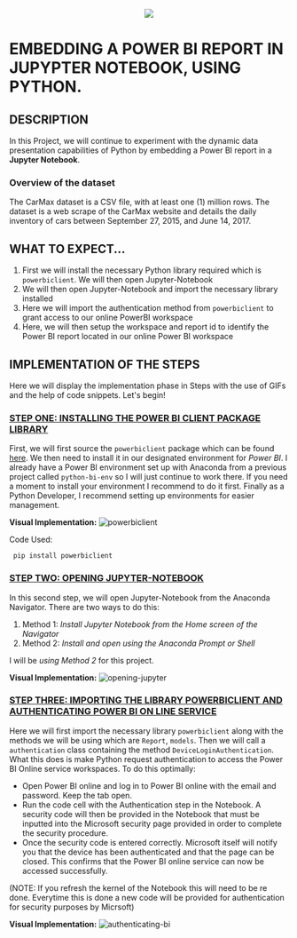 <p align="center">
  <img src="https://github.com/deepakm925/Power-BI/blob/main/When-Python-meets-Power-BI/resources/banner-3.png"/>


# EMBEDDING A POWER BI REPORT IN JUPYPTER NOTEBOOK, USING PYTHON. 

## DESCRIPTION
In this Project, we will continue to experiment with the dynamic data presentation capabilities of Python by embedding a Power BI report in a **Jupyter Notebook**. 

### Overview of the dataset
The CarMax dataset is a CSV file, with at least one (1) million rows. The dataset is a web scrape of the CarMax website and details the daily inventory of cars between September 27, 2015, and June 14, 2017.

## WHAT TO EXPECT...
1. First we will install the necessary Python library required which is  `powerbiclient`. We will then open Jupyter-Notebook
2.  We will then open Jupyter-Notebook and import the necessary library installed
3. Here we will import the authentication method from `powerbiclient` to grant access to our online PowerBI workspace
4. Here, we will then setup the workspace and report id to identify the Power BI report located in our online Power BI workspace

## IMPLEMENTATION OF THE STEPS 
Here we will display the implementation phase in Steps with the use of GIFs and the help of code snippets. Let's begin!

### <ins> STEP ONE: INSTALLING THE POWER BI CLIENT PACKAGE LIBRARY </ins>
First, we will first source the `powerbiclient` package which can be found [here](https://pypi.org/project/powerbiclient/). We then need to install it in our designated environment for *Power BI*. I already have a Power BI environment set up with Anaconda from a previous project called `python-bi-env` so I will just continue to work there. If you need a moment to install your environment I recommend to do it first. Finally as a Python Developer, I recommend setting up environments for easier management. 

**Visual Implementation:**
![powerbiclient](https://github.com/deepakm925/Power-BI/blob/main/When-Python-meets-Power-BI/Embedding-a-Power-BI-Report-in-Jupyter-Notebook/resources/installing-powerbi-client.gif)

Code Used:

     pip install powerbiclient

### <ins> STEP TWO: OPENING JUPYTER-NOTEBOOK </ins>
In this second step, we will open Jupyter-Notebook from the Anaconda Navigator. There are two ways to do this:
1. Method 1: *Install Jupyter Notebook from the Home screen of the Navigator*
2. Method 2: *Install and open using the Anaconda Prompt or Shell* 

I will be *using Method 2* for this project. 

**Visual Implementation:**
![opening-jupyter](https://github.com/deepakm925/Power-BI/blob/main/When-Python-meets-Power-BI/Embedding-a-Power-BI-Report-in-Jupyter-Notebook/resources/opening-jupyter.gif)

### <ins> STEP THREE: IMPORTING THE LIBRARY POWERBICLIENT AND AUTHENTICATING POWER BI ON LINE SERVICE </ins>
Here we will first import the necessary library `powerbiclient` along with the methods we will be using which are `Report`, `models`. 
Then we will call a `authentication` class containing the method `DeviceLoginAuthentication`. What this does is make Python request authentication to access the Power BI Online service workspaces. 
To do this optimally:
- Open Power BI online and log in to Power BI online with the email and password. Keep the tab open. 
- Run the code cell with the Authentication step in the Notebook. A security code will then be provided in the Notebook that must be inputted into the Microsoft security page provided in order to complete the security procedure.
- Once the security code is entered correctly. Microsoft itself will notify you that the device has been authenticated and that the page can be closed. This confirms that the Power BI online service can now be accessed successfully.

(NOTE: If you refresh the kernel of the Notebook this will need to be re done. Everytime this is done a new code will be provided for authentication for security purposes by Micrsoft)

  **Visual Implementation:**
  ![authenticating-bi](https://github.com/deepakm925/Power-BI/blob/main/When-Python-meets-Power-BI/Embedding-a-Power-BI-Report-in-Jupyter-Notebook/resources/authentication-bi-python.gif)
